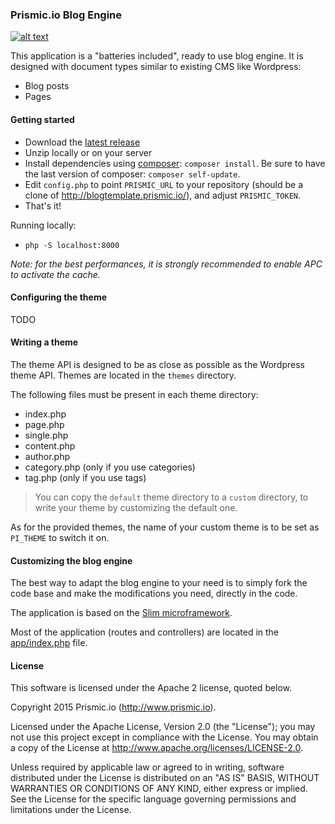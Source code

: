 ### Prismic.io Blog Engine
[![alt text](https://travis-ci.org/prismicio/blogtemplate.png?branch=master "Travis build")](https://travis-ci.org/prismicio/blogtemplate)


This application is a "batteries included", ready to use blog engine. It is designed with document types
similar to existing CMS like Wordpress:

* Blog posts
* Pages

#### Getting started

* Download the [latest release](https://github.com/prismicio/blogtemplate/releases)
* Unzip locally or on your server
* Install dependencies using [composer](https://getcomposer.org/): `composer install`. Be sure to have the last version of composer: `composer self-update`.
* Edit `config.php` to point `PRISMIC_URL` to your repository (should be a clone of http://blogtemplate.prismic.io/), and adjust `PRISMIC_TOKEN`.
* That's it!

Running locally:

* `php -S localhost:8000`

*Note: for the best performances, it is strongly recommended to enable APC to activate the cache.*

#### Configuring the theme

TODO

#### Writing a theme

The theme API is designed to be as close as possible as the Wordpress theme API. Themes are located in the `themes` directory.

The following files must be present in each theme directory:

* index.php
* page.php
* single.php
* content.php
* author.php
* category.php (only if you use categories)
* tag.php (only if you use tags)

> You can copy the `default` theme directory to a `custom` directory, to write your theme by customizing the default one.

As for the provided themes, the name of your custom theme is to be set as `PI_THEME` to switch it on.

#### Customizing the blog engine

The best way to adapt the blog engine to your need is to simply fork the code base and make the modifications
you need, directly in the code.

The application is based on the [Slim microframework](http://www.slimframework.com/).

Most of the application (routes and controllers) are located in the [app/index.php](https://github.com/prismicio/blogtemplate/blob/master/app/app.php) file.

#### License

This software is licensed under the Apache 2 license, quoted below.

Copyright 2015 Prismic.io (http://www.prismic.io).

Licensed under the Apache License, Version 2.0 (the "License"); you may not use this project except in compliance with the License. You may obtain a copy of the License at http://www.apache.org/licenses/LICENSE-2.0.

Unless required by applicable law or agreed to in writing, software distributed under the License is distributed on an "AS IS" BASIS, WITHOUT WARRANTIES OR CONDITIONS OF ANY KIND, either express or implied. See the License for the specific language governing permissions and limitations under the License.
